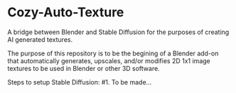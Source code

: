 # Cozy-Auto-Texture
A bridge between Blender and Stable Diffusion for the purposes of creating AI generated textures.

The purpose of this repository is to be the begining of a Blender add-on that automatically generates, upscales, and/or modifies 2D 1x1 image textures to be used in Blender or other 3D software. 

Steps to setup Stable Diffusion:
#1. To be made...

